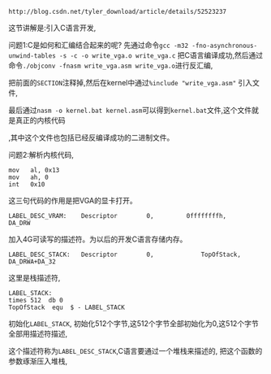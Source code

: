 `http://blog.csdn.net/tyler_download/article/details/52523237`

这节讲解是:引入C语言开发,

问题1:C是如何和汇编结合起来的呢?
 先通过命令`gcc -m32 -fno-asynchronous-unwind-tables -s -c -o write_vga.o write_vga.c` 
 把C语言编译成功,然后通过命令`./objconv -fnasm write_vga.asm write_vga.o`进行反汇编,

 把前面的`SECTION`注释掉,然后在kernel中通过`%include "write_vga.asm"` 引入文件,

 最后通过`nasm -o kernel.bat kernel.asm`可以得到`kernel.bat`文件,这个文件就是真正的内核代码

 ,其中这个文件也包括已经反编译成功的二进制文件。

 问题2:解析内核代码,

 ```
 mov   al, 0x13
 mov   ah, 0
 int   0x10

 ```
这三句代码的作用是把VGA的显卡打开。

```
LABEL_DESC_VRAM:    Descriptor        0,         0ffffffffh,            DA_DRW

```
加入4G可读写的描述符。为以后的开发C语言存储内存。

```
LABEL_DESC_STACK:   Descriptor        0,             TopOfStack,        DA_DRWA+DA_32

```
这里是栈描述符,

```
LABEL_STACK:
times 512  db 0
TopOfStack  equ  $ - LABEL_STACK
```
初始化`LABEL_STACK`, 初始化512个字节,这512个字节全部初始化为0,这512个字节全部用描述符描述,

这个描述符称为`LABEL_DESC_STACK`,C语言要通过一个堆栈来描述的, 把这个函数的参数琢渐压入堆栈,









